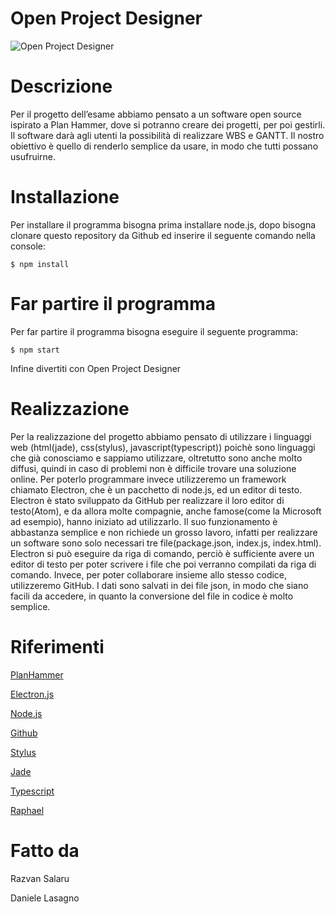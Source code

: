# Open Project Designer
![Open Project Designer](https://github.com/dlasagno/ProgettoEsame/blob/master/assets/Preview/OPD1.PNG)

# Descrizione
Per il progetto dell’esame abbiamo pensato a un software open source ispirato a Plan Hammer, dove si potranno creare dei progetti, per poi gestirli. Il software darà agli utenti la possibilità di realizzare WBS e GANTT. Il nostro obiettivo è quello di renderlo semplice da usare, in modo che tutti possano usufruirne.

# Installazione
Per installare il programma bisogna prima installare node.js, dopo bisogna clonare questo repository da Github ed inserire il seguente comando nella console:

`$ npm install`

# Far partire il programma
Per far partire il programma bisogna eseguire il seguente programma:

`$ npm start`

Infine divertiti con Open Project Designer

# Realizzazione
Per la realizzazione del progetto abbiamo pensato di utilizzare i linguaggi web (html(jade), css(stylus), javascript(typescript)) poichè sono linguaggi che già conosciamo e sappiamo utilizzare, oltretutto sono anche molto diffusi, quindi in caso di problemi non è difficile trovare una soluzione online. Per poterlo programmare invece utilizzeremo un framework chiamato Electron, che è un pacchetto di node.js, ed un editor di testo. Electron è stato sviluppato da GitHub per realizzare il loro editor di testo(Atom), e da allora molte compagnie, anche famose(come la Microsoft ad esempio), hanno iniziato ad utilizzarlo. Il suo funzionamento è abbastanza semplice e non richiede un grosso lavoro, infatti per realizzare un software sono solo necessari tre file(package.json, index.js, index.html). Electron si può eseguire da riga di comando, perciò è sufficiente avere un editor di testo per poter scrivere i file che poi verranno compilati da riga di comando. Invece, per poter collaborare insieme allo stesso codice, utilizzeremo GitHub.
I dati sono salvati in dei file json, in modo che siano facili da accedere, in quanto la conversione del file in codice è molto semplice.

# Riferimenti
[PlanHammer](https://planhammer.io/)

[Electron.js](https://electronjs.org/)

[Node.js](https://nodejs.org/it/)

[Github](https://github.com/)

[Stylus](https://stylus-lang.com/)

[Jade](http://jade-lang.com/)

[Typescript](https://www.typescriptlang.org/)

[Raphael](http://dmitrybaranovskiy.github.io/raphael/)

# Fatto da
Razvan Salaru

Daniele Lasagno
